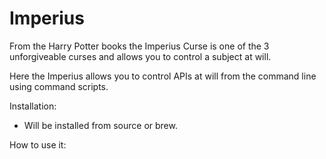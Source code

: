 # Imperius

From the Harry Potter books the Imperius Curse is one of the 3  unforgiveable curses and allows you to control a subject at will.

Here the Imperius allows you to control APIs at will from the command line using command scripts.

Installation:

- Will be installed from source or brew.

How to use it: